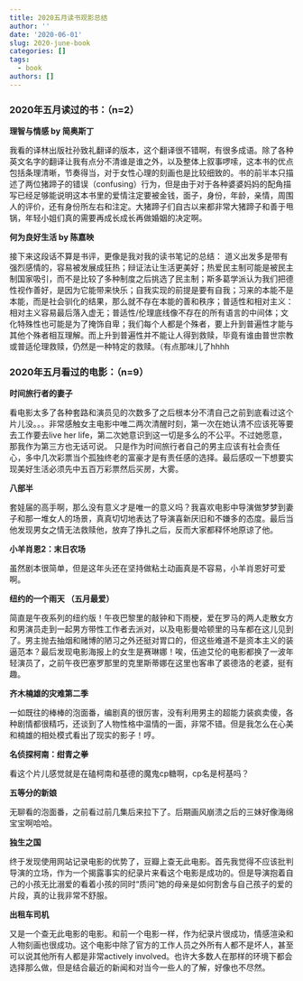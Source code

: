 ```yaml
---
title: 2020五月读书观影总结
author: ''
date: '2020-06-01'
slug: 2020-june-book
categories: []
tags:
  - book
authors: []
---
```



### 2020年五月读过的书：（n=2）


**理智与情感 by 简奥斯丁**

我看的译林出版社孙致礼翻译的版本，这个翻译很不错啊，有很多成语。除了各种英文名字的翻译让我有点分不清谁是谁之外，以及整体上叙事啰嗦，这本书的优点包括条理清晰，节奏得当，对于女性心理的刻画也是比较细致的。书的前半本只描述了两位猪蹄子的错误（confusing）行为，但是由于对于各种婆婆妈妈的配角描写已经足够能说明这本书里的爱情注定要被金钱，面子，身份，年龄，亲情，周围人的评价，还有身份所左右和注定。大猪蹄子们自古以来都非常大猪蹄子和善于甩锅，年轻小姐们真的需要再成长成长再做婚姻的决定啊。
 
**何为良好生活 by 陈嘉映**

接下来这段话不算是书评，更像是我对我的读书笔记的总结：
道义出发多是带有强烈感情的，容易被发展成狂热；辩证法让生活更美好；热爱民主制可能是被民主制国家吸引，而不是比较了多种制度之后挑选了民主制；斯多葛学派认为我们把德性视作善好，是因为它能带来快乐；自我实现的前提是要有自我；习来的本能不是本能，而是社会驯化的结果，那么就不存在本能的善和秩序；普适性和相对主义：相对主义容易最后落入虚无；普适性/伦理底线像不存在的所有语言的中间体；文化特殊性也可能是为了掩饰自卑；我们每个人都是个殊者，要上升到普遍性才能与其他个殊者相互理解。而上升到普遍性并不能让人得到救赎，毕竟有谁由普世宗教或普适伦理救赎，仍然是一种特定的救赎。（有点那味儿了hhhh
 
### 2020年五月看过的电影：（n=9）

**时间旅行者的妻子**

看电影太多了各种套路和演员见的次数多了之后根本分不清自己之前到底看过这个片儿没。。。非常感触女主电影中唯二两次清醒时刻，第一次在她认清不应该死等要去工作要去live her life，第二次她意识到这一切是多么的不公平。不过她愿意，那我作为第三方也无话可说。 只是作为时间旅行者自己的男主应该有社会责任心，多中几次彩票当个孤独终老的富豪才是有责任感的选择。最后感叹一下想要实现美好生活必须先中五百万彩票然后买房，大雾。
 
**八部半**

套娃届的高手啊，那么没有意义才是唯一的意义吗？我喜欢电影中导演做梦梦到妻子和那一堆女人的场景，真真切切地表达了导演喜新厌旧和不嫌多的态度。最后当他发现男女之情无法救赎他，放弃了挣扎之后，反而大家都释怀地原谅了他。

**小羊肖恩2：末日农场**

虽然剧本很简单，但是这年头还在坚持做粘土动画真是不容易，小羊肖恩好可爱啊。
 
**纽约的一个雨天 （五月最爱）**

简直是午夜系列的纽约版！午夜巴黎里的敲钟和下雨梗，爱在罗马的两人走散女方和男演员走到一起男方带性工作者去派对，以及电影曼哈顿里的马车都在这儿见到了。男主抛去抽烟和赌博的陋习之外还挺对胃口的，但这些难道不是资本主义的装逼范本？最后发现电影海报上的女生是赛琳娜！唉，伍迪艾伦的电影都换了一波年轻演员了，之前午夜巴塞罗那里的克里斯蒂娜在这里也客串了裘德洛的老婆，挺有趣。

**齐木楠雄的灾难第二季**

一如既往的棒棒的泡面番，编剧真的很厉害，没有利用男主的超能力装疯卖傻，各种剧情都很精巧，还谈到了人物性格中温情的一面，非常不错。但是我怎么在心美和楠雄的相处模式看出了现实的影子！哼。

**名侦探柯南：绀青之拳**

看这个片儿感觉就是在磕柯南和基德的魔鬼cp糖啊，cp名是柯基吗？

**五等分的新娘**

无聊看的泡面番，之前看过前几集后来拉下了。后期画风崩溃之后的三妹好像海绵宝宝啊哈哈。

**独生之国**

终于发现使用网站记录电影的优势了，豆瓣上查无此电影。首先我觉得不应该批判导演的立场，作为一个揭露事实的纪录片来看这个电影是成功的。但是导演抱着自己的小孩无比溺爱的看着小孩的同时“质问”她的母亲是如何割舍与自己孩子的爱的片段，真的让我非常不舒服。

**出租车司机**

又是一个查无此电影的电影。和前一个电影一样，作为纪录片很成功，情感渲染和人物刻画也很成功。这个电影中除了官方的工作人员之外所有人都不是坏人，甚至可以说其他所有人都是非常actively involved。也许大多数人在那样的环境下都会选择那么做，但是结合最近的新闻和对当今一些人的了解，好像也不尽然。
 
